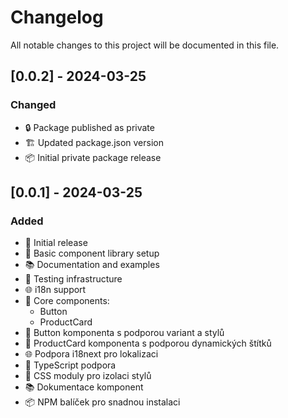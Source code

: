 # Changelog

All notable changes to this project will be documented in this file.

## [0.0.2] - 2024-03-25

### Changed
- 🔒 Package published as private
- 🏗️ Updated package.json version
- 📦 Initial private package release

## [0.0.1] - 2024-03-25

### Added
- 🎉 Initial release
- 🎨 Basic component library setup
- 📚 Documentation and examples
- 🧪 Testing infrastructure
- 🌐 i18n support
- 🎯 Core components:
  - Button
  - ProductCard
- 🎨 Button komponenta s podporou variant a stylů
- 🎨 ProductCard komponenta s podporou dynamických štítků
- 🌐 Podpora i18next pro lokalizaci
- 🎯 TypeScript podpora
- 🎨 CSS moduly pro izolaci stylů
- 📚 Dokumentace komponent
- 📦 NPM balíček pro snadnou instalaci
